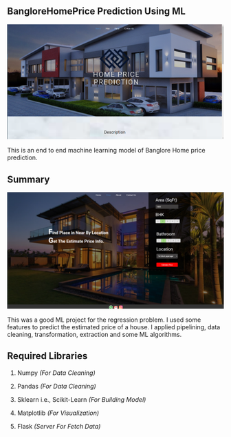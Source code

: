 ## **BangloreHomePrice Prediction Using ML**
![](https://github.com/spawan007/BangloreHomePrice-Prediction-Using-ML/blob/main/client/images/Screenshot%20(3).png)

This is an end to end machine learning model of Banglore Home price prediction.

## **Summary**
![](https://github.com/spawan007/BangloreHomePrice-Prediction-Using-ML/blob/main/client/images/Screenshot%20(2).png)

This was a good ML project for the regression problem. I used some features to predict the estimated price of a house. I applied pipelining, data cleaning, transformation, extraction and some ML algorithms.

## **Required Libraries**
1. Numpy _(For Data Cleaning)_

2. Pandas _(For Data Cleaning)_

3. Sklearn i.e., Scikit-Learn _(For Building Model)_

4. Matplotlib _(For Visualization)_

5. Flask _(Server For Fetch Data)_
